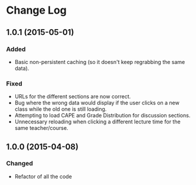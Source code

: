# Change Log

## 1.0.1 (2015-05-01)
### Added
- Basic non-persistent caching (so it doesn't keep regrabbing the same data).

### Fixed
- URLs for the different sections are now correct.
- Bug where the wrong data would display if the user clicks on a new class while the old one is still loading.
- Attempting to load CAPE and Grade Distribution for discussion sections.
- Unnecessary reloading when clicking a different lecture time for the same teacher/course. 

## 1.0.0 (2015-04-08)
### Changed
- Refactor of all the code
